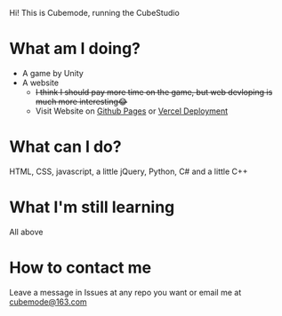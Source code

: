 Hi! This is Cubemode, running the CubeStudio
# What am I doing?
- A game by Unity
- A website
  - ~~I think I should pay more time on the game, but web devloping is much more interesting😂~~ 
  - Visit Website on [Github Pages](https://cubestudio001.github.io) or [Vercel Deployment](https://bestudio001-github-io.vercel.app)

# What can I do?
HTML, CSS, javascript, a little jQuery, Python, C# and a little C++
# What I'm still learning
All above

# How to contact me
Leave a message in Issues at any repo you want or email me at cubemode@163.com
